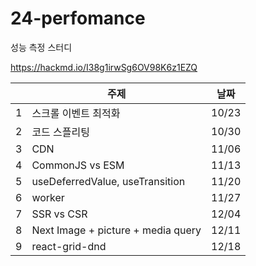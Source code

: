 # 24-perfomance
성능 측정 스터디

https://hackmd.io/I38g1irwSg6OV98K6z1EZQ

|     | 주제                                | 날짜    | 
|-----|------------------------------------|--------|
|  1  | 스크롤 이벤트 최적화                    | 10/23  |
|  2  | 코드 스플리팅                         | 10/30  |
|  3  | CDN                                | 11/06  |
|  4  | CommonJS vs ESM                    | 11/13  |
|  5  |  useDeferredValue, useTransition   | 11/20  |
|  6  |   worker                           | 11/27  |
|  7  | SSR vs CSR                         | 12/04  |
|  8  | Next Image + picture + media query | 12/11  |
|  9  | react-grid-dnd                     | 12/18  |
